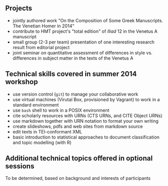 

## Projects ##


- jointly authored work "On the Composition of Some Greek Manuscripts.  The Venetian Homer in 2014"
- contribute to HMT project's "total edition" of *Iliad* 12 in the Venetus A manuscript
- small group (2-3 per team) presentation of one interesting research result from editorial project
- joint seminar on quantitative assessment of differences in style vs. differences in subject matter in the texts of the Venetus A



## Technical skills covered in summer 2014 workshop ##

- use version control (`git`) to manage your collaborative work
- use virtual machines (Virutal Box, provisioned by Vagrant) to work in a standard environment
- use `bash` shell to work in a POSIX environment
- cite scholarly resources with URNs (CTS URNs, and CITE Object URNs)
- use markdown together with URN notation to format your own writing
- create slideshows, pdfs and web sites from markdown source
- edit texts in TEI-conformant XML
- basic introduction to statistical approaches to document classification and topic modelling (with R)


## Additional technical topics offered in optional sessions ##

To be determined, based on background and interests of participants